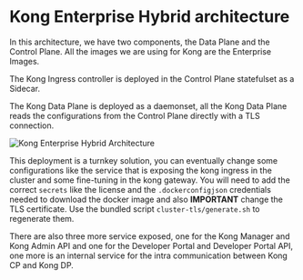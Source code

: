 # Kong Enterprise Hybrid architecture

In this architecture, we have two components, the Data Plane and the Control Plane. All the images we are using for
Kong are the Enterprise Images.

The Kong Ingress controller is deployed in the Control Plane statefulset as a Sidecar.

The Kong Data Plane is deployed as a daemonset, all the Kong Data Plane reads the configurations from the Control Plane
directly with a TLS connection.

![Kong Enterprise Hybrid Architecture](../../../docs/images/deployment-hybrid-2.png)

This deployment is a turnkey solution, you can eventually change some configurations like the service that is exposing
the kong ingress in the cluster and some fine-tuning in the kong gateway. You will need to add the correct `secrets`
like the license and the `.dockerconfigjson` credentials needed to download the docker image and also **IMPORTANT**
change the TLS certificate. Use the bundled script `cluster-tls/generate.sh` to regenerate them.

There are also three more service exposed, one for the Kong Manager and Kong Admin API and one for the Developer Portal
and Developer Portal API, one more is an internal service for the intra communication between Kong CP and Kong DP.
